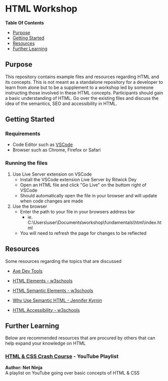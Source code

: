# HTML Workshop

**Table Of Contents**
-  [Purpose](#purpose)
-  [Getting Started](#getting-started)
-  [Resources](#resources)
-  [Further Learning](#further-learning)

## Purpose
This repository contains example files and resources regarding HTML and its concepts. This is not meant as a standalone repository for a developer to learn from alone but to be a supplement to a workshop led by someone instructing those involved in these HTML concepts. Participants should gain a basic understanding of HTML. Go over the existing files and discuss the idea of the semantics, SEO and accessibility in HTML.

## Getting Started
### Requirements
- Code Editor such as [VSCode](https://code.visualstudio.com/)
- Browser such as Chrome, Firefox or Safari

### Running the files
1. Use Live Server extension on VSCode
    - Install the VSCode extension Live Server by Ritwick Dey
    - Open an HTML file and click "Go Live" on the buttom right of VSCode
    - Should automatically open the file in your browser and will update when code changes are made
2. Use the browser
    - Enter the path to your file in your browsers address bar 
        - ie. C:\Users\user\Documents\workshop\fundamentals\html\index.html
    - You will need to refresh the page for changes to be reflected

## Resources
Some resources regarding the topics that are discussed

- [Axe Dev Tools](https://www.deque.com/axe/)

- [HTML Elements - w3schools](https://www.w3schools.com/TAGS/default.ASP)
- [HTML Semantic Elements - w3schools](https://www.w3schools.com/html/html5_semantic_elements.asp)
- [Why Use Semantic HTML - Jennifer Kyrnin](https://www.thoughtco.com/why-use-semantic-html-3468271)
- [HTML Accessibility - w3schools](https://www.w3schools.com/html/html_accessibility.asp)

## Further Learning
Below are recommended resources that are procured by others that can help expand your knowledge on HTML

### [HTML & CSS Crash Course](https://www.youtube.com/watch?v=hu-q2zYwEYs&list=PL4cUxeGkcC9ivBf_eKCPIAYXWzLlPAm6G) - YouTube Playlist
**Author: Net Ninja**  
A playlist on YouTube going over basic concepts of HTML & CSS